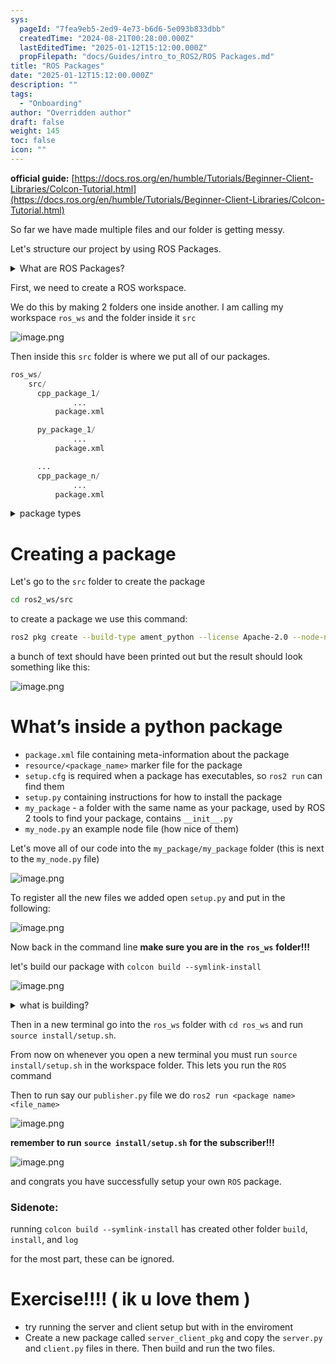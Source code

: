 ```yaml
---
sys:
  pageId: "7fea9eb5-2ed9-4e73-b6d6-5e093b833dbb"
  createdTime: "2024-08-21T00:28:00.000Z"
  lastEditedTime: "2025-01-12T15:12:00.000Z"
  propFilepath: "docs/Guides/intro_to_ROS2/ROS Packages.md"
title: "ROS Packages"
date: "2025-01-12T15:12:00.000Z"
description: ""
tags:
  - "Onboarding"
author: "Overridden author"
draft: false
weight: 145
toc: false
icon: ""
---
```


**official guide:** [https://docs.ros.org/en/humble/Tutorials/Beginner-Client-Libraries/Colcon-Tutorial.html](https://docs.ros.org/en/humble/Tutorials/Beginner-Client-Libraries/Colcon-Tutorial.html)

So far we have made multiple files and our folder is getting messy.

Let's structure our project by using ROS Packages.

<details>

<summary>What are ROS Packages?</summary>

ROS Packages are, as the name implies, packages of code that are highly sharable between ROS developers.

They consist of a folder, `package.xml` file, and source code

```python
      cpp_package_1/
		      ... imagine much code files here ..
          package.xml
```

</details>

First, we need to create a ROS workspace.

We do this by making 2 folders one inside another. I am calling my workspace `ros_ws` and the folder inside it `src`

![image.png](https://prod-files-secure.s3.us-west-2.amazonaws.com/d518164a-d88e-44d1-a4ee-3adb3bd8bce0/70706947-fd18-4537-a67b-e12946812d31/image.png?X-Amz-Algorithm=AWS4-HMAC-SHA256&X-Amz-Content-Sha256=UNSIGNED-PAYLOAD&X-Amz-Credential=ASIAZI2LB4662WL2UDII%2F20250518%2Fus-west-2%2Fs3%2Faws4_request&X-Amz-Date=20250518T090800Z&X-Amz-Expires=3600&X-Amz-Security-Token=IQoJb3JpZ2luX2VjELb%2F%2F%2F%2F%2F%2F%2F%2F%2F%2FwEaCXVzLXdlc3QtMiJHMEUCIHy%2FIcWyxjWQwMKkW5kgNMlKZOSYqreMXBan3QDUV1HnAiEAlJlG%2FORatPG23%2FUEJjWmB8daonQbkFRHvFm9v7pmyTkq%2FwMIbxAAGgw2Mzc0MjMxODM4MDUiDJnnWA17%2Bzdp57WP8CrcAxggXHUBTi1udtLWygzTAqtQxEPkaRFSWubqDIsWu6EGS%2BPqBo%2F94UdaGH1XpDQZnwQoAhmDkv3BTZWrAX5G0hFbb9tBQFXYWWc5LG4CtxRnET4PKeCvZ9xI39zvJQ7VTVYvheELD5jaU%2B%2Bu4Q5srTVo2pfdxMk4fxqSaZqvGYkg%2FhkfpnAfr5MyMJ%2B8aqlE0Yk6L%2FFgEuX6kr62%2FVOLWI6gOJQsehMEGgWE7LgfMcqcKVyUdOQHJ6yccxiJYKoZQfWogXJ7XOWRhxjzIrQVXFDEUGhsrllg5oqd%2Bk6xZOYznnH%2BPYDWCrrIwe7Hg8JFSq4fV6lQpfRsFTSbrgVP7mCGovaeG75kDRaq767NS5eQMZ6s9%2BlfBETawwmdCdRw3LZWvMFnji46Oj%2F6cBwbS%2BH6TMbqRKqIghQOg8ZJgZa5eKG60U86gaT5GefHx6kJkrng0BChJvHvlGUpl5%2Fmq8YoK0gKcskMyu%2F0m8rzBanPHapHwWmI%2FIfd%2BpOvXG4s2tG5ww0tWy9VYLv0otFOBV6P%2Br0evD6TLxPHEbKCJuoZGbbEKmzgwR2mpmZgzubd5o1%2BBNbNn6XFMWo%2FxAkhjagEeFQJUCWyRVA4Mgh%2FX80PSeTJLeOONAhrR7BRMP%2F2pcEGOqUBcPt7gVIHkubRKq1%2FRmlvGpfoujsfH2tUnapSpKWT8%2Fqk2WMiw3HLsGd9Fh5lPb%2FKaX8NL1z7FHhkXo6CDPFahySAcYhlK7ocCDxgpIA2PwTwztaKgJGGGZy30xq0Uorj0KP30fu%2F%2FNIEVABUPp1iwFZbRn5nURS9bjE11Mosuq2kv7ufeYEKB2hJHOVCOMwaoxiUSGILzPLB76fk8TzkFM2i1cuH&X-Amz-Signature=511457541b062a4266ae098d7e1c4d10cbbc79d39d299a110ed19f23daf732fb&X-Amz-SignedHeaders=host&x-id=GetObject)

Then inside this `src` folder is where we put all of our packages.

```python
ros_ws/
    src/
      cpp_package_1/
		      ...
          package.xml

      py_package_1/
		      ...
          package.xml

      ...
      cpp_package_n/
		      ...
          package.xml

```

<details>

<summary>package types</summary>

packages can be either `C++` or python.

the intern file structure is different for each but for this guide we will stick to creating python packages

</details>

# Creating a package

Let's go to the `src` folder to create the package

```bash
cd ros2_ws/src
```

to create a package we use this command:

```bash
ros2 pkg create --build-type ament_python --license Apache-2.0 --node-name my_node my_package
```

a bunch of text should have been printed out but the result should look something like this:

![image.png](https://prod-files-secure.s3.us-west-2.amazonaws.com/d518164a-d88e-44d1-a4ee-3adb3bd8bce0/e6cf1e3f-8512-4a3e-b131-079f800bf3e8/image.png?X-Amz-Algorithm=AWS4-HMAC-SHA256&X-Amz-Content-Sha256=UNSIGNED-PAYLOAD&X-Amz-Credential=ASIAZI2LB4662WL2UDII%2F20250518%2Fus-west-2%2Fs3%2Faws4_request&X-Amz-Date=20250518T090800Z&X-Amz-Expires=3600&X-Amz-Security-Token=IQoJb3JpZ2luX2VjELb%2F%2F%2F%2F%2F%2F%2F%2F%2F%2FwEaCXVzLXdlc3QtMiJHMEUCIHy%2FIcWyxjWQwMKkW5kgNMlKZOSYqreMXBan3QDUV1HnAiEAlJlG%2FORatPG23%2FUEJjWmB8daonQbkFRHvFm9v7pmyTkq%2FwMIbxAAGgw2Mzc0MjMxODM4MDUiDJnnWA17%2Bzdp57WP8CrcAxggXHUBTi1udtLWygzTAqtQxEPkaRFSWubqDIsWu6EGS%2BPqBo%2F94UdaGH1XpDQZnwQoAhmDkv3BTZWrAX5G0hFbb9tBQFXYWWc5LG4CtxRnET4PKeCvZ9xI39zvJQ7VTVYvheELD5jaU%2B%2Bu4Q5srTVo2pfdxMk4fxqSaZqvGYkg%2FhkfpnAfr5MyMJ%2B8aqlE0Yk6L%2FFgEuX6kr62%2FVOLWI6gOJQsehMEGgWE7LgfMcqcKVyUdOQHJ6yccxiJYKoZQfWogXJ7XOWRhxjzIrQVXFDEUGhsrllg5oqd%2Bk6xZOYznnH%2BPYDWCrrIwe7Hg8JFSq4fV6lQpfRsFTSbrgVP7mCGovaeG75kDRaq767NS5eQMZ6s9%2BlfBETawwmdCdRw3LZWvMFnji46Oj%2F6cBwbS%2BH6TMbqRKqIghQOg8ZJgZa5eKG60U86gaT5GefHx6kJkrng0BChJvHvlGUpl5%2Fmq8YoK0gKcskMyu%2F0m8rzBanPHapHwWmI%2FIfd%2BpOvXG4s2tG5ww0tWy9VYLv0otFOBV6P%2Br0evD6TLxPHEbKCJuoZGbbEKmzgwR2mpmZgzubd5o1%2BBNbNn6XFMWo%2FxAkhjagEeFQJUCWyRVA4Mgh%2FX80PSeTJLeOONAhrR7BRMP%2F2pcEGOqUBcPt7gVIHkubRKq1%2FRmlvGpfoujsfH2tUnapSpKWT8%2Fqk2WMiw3HLsGd9Fh5lPb%2FKaX8NL1z7FHhkXo6CDPFahySAcYhlK7ocCDxgpIA2PwTwztaKgJGGGZy30xq0Uorj0KP30fu%2F%2FNIEVABUPp1iwFZbRn5nURS9bjE11Mosuq2kv7ufeYEKB2hJHOVCOMwaoxiUSGILzPLB76fk8TzkFM2i1cuH&X-Amz-Signature=8175ceab33094c888ee288ddc75b2dba22f334c378519a8a4df8c29184166a78&X-Amz-SignedHeaders=host&x-id=GetObject)

# What’s inside a python package

- `package.xml` file containing meta-information about the package
- `resource/<package_name>` marker file for the package
- `setup.cfg` is required when a package has executables, so `ros2 run` can find them
- `setup.py` containing instructions for how to install the package
- `my_package` - a folder with the same name as your package, used by ROS 2 tools to find your package, contains `__init__.py`
- `my_node.py` an example node file (how nice of them)

Let's move all of our code into the `my_package/my_package` folder (this is next to the `my_node.py` file)

![image.png](https://prod-files-secure.s3.us-west-2.amazonaws.com/d518164a-d88e-44d1-a4ee-3adb3bd8bce0/9ce58f11-0da9-4d3e-b86d-506a9685d378/image.png?X-Amz-Algorithm=AWS4-HMAC-SHA256&X-Amz-Content-Sha256=UNSIGNED-PAYLOAD&X-Amz-Credential=ASIAZI2LB4662WL2UDII%2F20250518%2Fus-west-2%2Fs3%2Faws4_request&X-Amz-Date=20250518T090800Z&X-Amz-Expires=3600&X-Amz-Security-Token=IQoJb3JpZ2luX2VjELb%2F%2F%2F%2F%2F%2F%2F%2F%2F%2FwEaCXVzLXdlc3QtMiJHMEUCIHy%2FIcWyxjWQwMKkW5kgNMlKZOSYqreMXBan3QDUV1HnAiEAlJlG%2FORatPG23%2FUEJjWmB8daonQbkFRHvFm9v7pmyTkq%2FwMIbxAAGgw2Mzc0MjMxODM4MDUiDJnnWA17%2Bzdp57WP8CrcAxggXHUBTi1udtLWygzTAqtQxEPkaRFSWubqDIsWu6EGS%2BPqBo%2F94UdaGH1XpDQZnwQoAhmDkv3BTZWrAX5G0hFbb9tBQFXYWWc5LG4CtxRnET4PKeCvZ9xI39zvJQ7VTVYvheELD5jaU%2B%2Bu4Q5srTVo2pfdxMk4fxqSaZqvGYkg%2FhkfpnAfr5MyMJ%2B8aqlE0Yk6L%2FFgEuX6kr62%2FVOLWI6gOJQsehMEGgWE7LgfMcqcKVyUdOQHJ6yccxiJYKoZQfWogXJ7XOWRhxjzIrQVXFDEUGhsrllg5oqd%2Bk6xZOYznnH%2BPYDWCrrIwe7Hg8JFSq4fV6lQpfRsFTSbrgVP7mCGovaeG75kDRaq767NS5eQMZ6s9%2BlfBETawwmdCdRw3LZWvMFnji46Oj%2F6cBwbS%2BH6TMbqRKqIghQOg8ZJgZa5eKG60U86gaT5GefHx6kJkrng0BChJvHvlGUpl5%2Fmq8YoK0gKcskMyu%2F0m8rzBanPHapHwWmI%2FIfd%2BpOvXG4s2tG5ww0tWy9VYLv0otFOBV6P%2Br0evD6TLxPHEbKCJuoZGbbEKmzgwR2mpmZgzubd5o1%2BBNbNn6XFMWo%2FxAkhjagEeFQJUCWyRVA4Mgh%2FX80PSeTJLeOONAhrR7BRMP%2F2pcEGOqUBcPt7gVIHkubRKq1%2FRmlvGpfoujsfH2tUnapSpKWT8%2Fqk2WMiw3HLsGd9Fh5lPb%2FKaX8NL1z7FHhkXo6CDPFahySAcYhlK7ocCDxgpIA2PwTwztaKgJGGGZy30xq0Uorj0KP30fu%2F%2FNIEVABUPp1iwFZbRn5nURS9bjE11Mosuq2kv7ufeYEKB2hJHOVCOMwaoxiUSGILzPLB76fk8TzkFM2i1cuH&X-Amz-Signature=e9e7e97962ac418a9817bc406930f22b9884fb98497be00b17a75d04b6b1111b&X-Amz-SignedHeaders=host&x-id=GetObject)

To register all the new files we added open `setup.py` and put in the following:

![image.png](https://prod-files-secure.s3.us-west-2.amazonaws.com/d518164a-d88e-44d1-a4ee-3adb3bd8bce0/1cd7c262-4cae-4496-9d75-c178537d24a2/image.png?X-Amz-Algorithm=AWS4-HMAC-SHA256&X-Amz-Content-Sha256=UNSIGNED-PAYLOAD&X-Amz-Credential=ASIAZI2LB4662WL2UDII%2F20250518%2Fus-west-2%2Fs3%2Faws4_request&X-Amz-Date=20250518T090800Z&X-Amz-Expires=3600&X-Amz-Security-Token=IQoJb3JpZ2luX2VjELb%2F%2F%2F%2F%2F%2F%2F%2F%2F%2FwEaCXVzLXdlc3QtMiJHMEUCIHy%2FIcWyxjWQwMKkW5kgNMlKZOSYqreMXBan3QDUV1HnAiEAlJlG%2FORatPG23%2FUEJjWmB8daonQbkFRHvFm9v7pmyTkq%2FwMIbxAAGgw2Mzc0MjMxODM4MDUiDJnnWA17%2Bzdp57WP8CrcAxggXHUBTi1udtLWygzTAqtQxEPkaRFSWubqDIsWu6EGS%2BPqBo%2F94UdaGH1XpDQZnwQoAhmDkv3BTZWrAX5G0hFbb9tBQFXYWWc5LG4CtxRnET4PKeCvZ9xI39zvJQ7VTVYvheELD5jaU%2B%2Bu4Q5srTVo2pfdxMk4fxqSaZqvGYkg%2FhkfpnAfr5MyMJ%2B8aqlE0Yk6L%2FFgEuX6kr62%2FVOLWI6gOJQsehMEGgWE7LgfMcqcKVyUdOQHJ6yccxiJYKoZQfWogXJ7XOWRhxjzIrQVXFDEUGhsrllg5oqd%2Bk6xZOYznnH%2BPYDWCrrIwe7Hg8JFSq4fV6lQpfRsFTSbrgVP7mCGovaeG75kDRaq767NS5eQMZ6s9%2BlfBETawwmdCdRw3LZWvMFnji46Oj%2F6cBwbS%2BH6TMbqRKqIghQOg8ZJgZa5eKG60U86gaT5GefHx6kJkrng0BChJvHvlGUpl5%2Fmq8YoK0gKcskMyu%2F0m8rzBanPHapHwWmI%2FIfd%2BpOvXG4s2tG5ww0tWy9VYLv0otFOBV6P%2Br0evD6TLxPHEbKCJuoZGbbEKmzgwR2mpmZgzubd5o1%2BBNbNn6XFMWo%2FxAkhjagEeFQJUCWyRVA4Mgh%2FX80PSeTJLeOONAhrR7BRMP%2F2pcEGOqUBcPt7gVIHkubRKq1%2FRmlvGpfoujsfH2tUnapSpKWT8%2Fqk2WMiw3HLsGd9Fh5lPb%2FKaX8NL1z7FHhkXo6CDPFahySAcYhlK7ocCDxgpIA2PwTwztaKgJGGGZy30xq0Uorj0KP30fu%2F%2FNIEVABUPp1iwFZbRn5nURS9bjE11Mosuq2kv7ufeYEKB2hJHOVCOMwaoxiUSGILzPLB76fk8TzkFM2i1cuH&X-Amz-Signature=69b5d0ecad6da77cc56ac4eb516a55b67bebc9267befb6f6f395ba4b02fcea6d&X-Amz-SignedHeaders=host&x-id=GetObject)

Now back in the command line **make sure you are in the** **`ros_ws`** **folder!!!**

let's build our package with `colcon build --symlink-install`

![image.png](https://prod-files-secure.s3.us-west-2.amazonaws.com/d518164a-d88e-44d1-a4ee-3adb3bd8bce0/2f2a0d27-b173-48fd-b189-5f5c0ce65619/image.png?X-Amz-Algorithm=AWS4-HMAC-SHA256&X-Amz-Content-Sha256=UNSIGNED-PAYLOAD&X-Amz-Credential=ASIAZI2LB4662WL2UDII%2F20250518%2Fus-west-2%2Fs3%2Faws4_request&X-Amz-Date=20250518T090800Z&X-Amz-Expires=3600&X-Amz-Security-Token=IQoJb3JpZ2luX2VjELb%2F%2F%2F%2F%2F%2F%2F%2F%2F%2FwEaCXVzLXdlc3QtMiJHMEUCIHy%2FIcWyxjWQwMKkW5kgNMlKZOSYqreMXBan3QDUV1HnAiEAlJlG%2FORatPG23%2FUEJjWmB8daonQbkFRHvFm9v7pmyTkq%2FwMIbxAAGgw2Mzc0MjMxODM4MDUiDJnnWA17%2Bzdp57WP8CrcAxggXHUBTi1udtLWygzTAqtQxEPkaRFSWubqDIsWu6EGS%2BPqBo%2F94UdaGH1XpDQZnwQoAhmDkv3BTZWrAX5G0hFbb9tBQFXYWWc5LG4CtxRnET4PKeCvZ9xI39zvJQ7VTVYvheELD5jaU%2B%2Bu4Q5srTVo2pfdxMk4fxqSaZqvGYkg%2FhkfpnAfr5MyMJ%2B8aqlE0Yk6L%2FFgEuX6kr62%2FVOLWI6gOJQsehMEGgWE7LgfMcqcKVyUdOQHJ6yccxiJYKoZQfWogXJ7XOWRhxjzIrQVXFDEUGhsrllg5oqd%2Bk6xZOYznnH%2BPYDWCrrIwe7Hg8JFSq4fV6lQpfRsFTSbrgVP7mCGovaeG75kDRaq767NS5eQMZ6s9%2BlfBETawwmdCdRw3LZWvMFnji46Oj%2F6cBwbS%2BH6TMbqRKqIghQOg8ZJgZa5eKG60U86gaT5GefHx6kJkrng0BChJvHvlGUpl5%2Fmq8YoK0gKcskMyu%2F0m8rzBanPHapHwWmI%2FIfd%2BpOvXG4s2tG5ww0tWy9VYLv0otFOBV6P%2Br0evD6TLxPHEbKCJuoZGbbEKmzgwR2mpmZgzubd5o1%2BBNbNn6XFMWo%2FxAkhjagEeFQJUCWyRVA4Mgh%2FX80PSeTJLeOONAhrR7BRMP%2F2pcEGOqUBcPt7gVIHkubRKq1%2FRmlvGpfoujsfH2tUnapSpKWT8%2Fqk2WMiw3HLsGd9Fh5lPb%2FKaX8NL1z7FHhkXo6CDPFahySAcYhlK7ocCDxgpIA2PwTwztaKgJGGGZy30xq0Uorj0KP30fu%2F%2FNIEVABUPp1iwFZbRn5nURS9bjE11Mosuq2kv7ufeYEKB2hJHOVCOMwaoxiUSGILzPLB76fk8TzkFM2i1cuH&X-Amz-Signature=9ba7c85edd1a90eb61915ac542bc3de2ea869801aa466aae43065044d2f4543f&X-Amz-SignedHeaders=host&x-id=GetObject)

<details>

<summary>what is building?</summary>

if you are a CS major at Rose-Hulman you will learn the answer to this in CSSE132

but TLDR; is it combines all the code files into one program that can be run easily 

</details>

Then in a new terminal go into the `ros_ws` folder with `cd ros_ws` and run `source install/setup.sh`. 

From now on whenever you open a new terminal you must run `source install/setup.sh` in the workspace folder. This lets you run the `ROS` command

Then to run say our `publisher.py` file we do `ros2 run <package name> <file_name>`

![image.png](https://prod-files-secure.s3.us-west-2.amazonaws.com/d518164a-d88e-44d1-a4ee-3adb3bd8bce0/4f4b1219-3a44-4632-aa0a-ce3471699f59/image.png?X-Amz-Algorithm=AWS4-HMAC-SHA256&X-Amz-Content-Sha256=UNSIGNED-PAYLOAD&X-Amz-Credential=ASIAZI2LB4662WL2UDII%2F20250518%2Fus-west-2%2Fs3%2Faws4_request&X-Amz-Date=20250518T090800Z&X-Amz-Expires=3600&X-Amz-Security-Token=IQoJb3JpZ2luX2VjELb%2F%2F%2F%2F%2F%2F%2F%2F%2F%2FwEaCXVzLXdlc3QtMiJHMEUCIHy%2FIcWyxjWQwMKkW5kgNMlKZOSYqreMXBan3QDUV1HnAiEAlJlG%2FORatPG23%2FUEJjWmB8daonQbkFRHvFm9v7pmyTkq%2FwMIbxAAGgw2Mzc0MjMxODM4MDUiDJnnWA17%2Bzdp57WP8CrcAxggXHUBTi1udtLWygzTAqtQxEPkaRFSWubqDIsWu6EGS%2BPqBo%2F94UdaGH1XpDQZnwQoAhmDkv3BTZWrAX5G0hFbb9tBQFXYWWc5LG4CtxRnET4PKeCvZ9xI39zvJQ7VTVYvheELD5jaU%2B%2Bu4Q5srTVo2pfdxMk4fxqSaZqvGYkg%2FhkfpnAfr5MyMJ%2B8aqlE0Yk6L%2FFgEuX6kr62%2FVOLWI6gOJQsehMEGgWE7LgfMcqcKVyUdOQHJ6yccxiJYKoZQfWogXJ7XOWRhxjzIrQVXFDEUGhsrllg5oqd%2Bk6xZOYznnH%2BPYDWCrrIwe7Hg8JFSq4fV6lQpfRsFTSbrgVP7mCGovaeG75kDRaq767NS5eQMZ6s9%2BlfBETawwmdCdRw3LZWvMFnji46Oj%2F6cBwbS%2BH6TMbqRKqIghQOg8ZJgZa5eKG60U86gaT5GefHx6kJkrng0BChJvHvlGUpl5%2Fmq8YoK0gKcskMyu%2F0m8rzBanPHapHwWmI%2FIfd%2BpOvXG4s2tG5ww0tWy9VYLv0otFOBV6P%2Br0evD6TLxPHEbKCJuoZGbbEKmzgwR2mpmZgzubd5o1%2BBNbNn6XFMWo%2FxAkhjagEeFQJUCWyRVA4Mgh%2FX80PSeTJLeOONAhrR7BRMP%2F2pcEGOqUBcPt7gVIHkubRKq1%2FRmlvGpfoujsfH2tUnapSpKWT8%2Fqk2WMiw3HLsGd9Fh5lPb%2FKaX8NL1z7FHhkXo6CDPFahySAcYhlK7ocCDxgpIA2PwTwztaKgJGGGZy30xq0Uorj0KP30fu%2F%2FNIEVABUPp1iwFZbRn5nURS9bjE11Mosuq2kv7ufeYEKB2hJHOVCOMwaoxiUSGILzPLB76fk8TzkFM2i1cuH&X-Amz-Signature=549fa08f2d61fd7776487292db6bd89251b234fd910bf006a43d5a603fdc62c4&X-Amz-SignedHeaders=host&x-id=GetObject)

**remember to run** **`source install/setup.sh`** **for the subscriber!!!**

![image.png](https://prod-files-secure.s3.us-west-2.amazonaws.com/d518164a-d88e-44d1-a4ee-3adb3bd8bce0/02121119-dad4-49ec-8356-c956108b4243/image.png?X-Amz-Algorithm=AWS4-HMAC-SHA256&X-Amz-Content-Sha256=UNSIGNED-PAYLOAD&X-Amz-Credential=ASIAZI2LB4662WL2UDII%2F20250518%2Fus-west-2%2Fs3%2Faws4_request&X-Amz-Date=20250518T090800Z&X-Amz-Expires=3600&X-Amz-Security-Token=IQoJb3JpZ2luX2VjELb%2F%2F%2F%2F%2F%2F%2F%2F%2F%2FwEaCXVzLXdlc3QtMiJHMEUCIHy%2FIcWyxjWQwMKkW5kgNMlKZOSYqreMXBan3QDUV1HnAiEAlJlG%2FORatPG23%2FUEJjWmB8daonQbkFRHvFm9v7pmyTkq%2FwMIbxAAGgw2Mzc0MjMxODM4MDUiDJnnWA17%2Bzdp57WP8CrcAxggXHUBTi1udtLWygzTAqtQxEPkaRFSWubqDIsWu6EGS%2BPqBo%2F94UdaGH1XpDQZnwQoAhmDkv3BTZWrAX5G0hFbb9tBQFXYWWc5LG4CtxRnET4PKeCvZ9xI39zvJQ7VTVYvheELD5jaU%2B%2Bu4Q5srTVo2pfdxMk4fxqSaZqvGYkg%2FhkfpnAfr5MyMJ%2B8aqlE0Yk6L%2FFgEuX6kr62%2FVOLWI6gOJQsehMEGgWE7LgfMcqcKVyUdOQHJ6yccxiJYKoZQfWogXJ7XOWRhxjzIrQVXFDEUGhsrllg5oqd%2Bk6xZOYznnH%2BPYDWCrrIwe7Hg8JFSq4fV6lQpfRsFTSbrgVP7mCGovaeG75kDRaq767NS5eQMZ6s9%2BlfBETawwmdCdRw3LZWvMFnji46Oj%2F6cBwbS%2BH6TMbqRKqIghQOg8ZJgZa5eKG60U86gaT5GefHx6kJkrng0BChJvHvlGUpl5%2Fmq8YoK0gKcskMyu%2F0m8rzBanPHapHwWmI%2FIfd%2BpOvXG4s2tG5ww0tWy9VYLv0otFOBV6P%2Br0evD6TLxPHEbKCJuoZGbbEKmzgwR2mpmZgzubd5o1%2BBNbNn6XFMWo%2FxAkhjagEeFQJUCWyRVA4Mgh%2FX80PSeTJLeOONAhrR7BRMP%2F2pcEGOqUBcPt7gVIHkubRKq1%2FRmlvGpfoujsfH2tUnapSpKWT8%2Fqk2WMiw3HLsGd9Fh5lPb%2FKaX8NL1z7FHhkXo6CDPFahySAcYhlK7ocCDxgpIA2PwTwztaKgJGGGZy30xq0Uorj0KP30fu%2F%2FNIEVABUPp1iwFZbRn5nURS9bjE11Mosuq2kv7ufeYEKB2hJHOVCOMwaoxiUSGILzPLB76fk8TzkFM2i1cuH&X-Amz-Signature=7a38817b7a0bbf26312cfb1d1263a9416f83a34a3453481b64dd4bdbd82aec63&X-Amz-SignedHeaders=host&x-id=GetObject)

and congrats you have successfully setup your own `ROS` package.

### Sidenote:

running `colcon build --symlink-install` has created other folder `build`, `install`, and `log`

for the most part, these can be ignored.

# Exercise!!!! ( ik u love them )

- try running the server and client setup but with in the enviroment
- Create a new package called `server_client_pkg` and copy the `server.py` and `client.py` files in there. Then build and run the two files.
